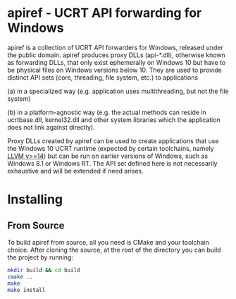 # apiref - UCRT API forwarding for Windows

apiref is a collection of UCRT API forwarders for Windows, released under the public domain. apiref produces proxy DLLs (api-*.dll), otherwise known as forwarding DLLs, that only exist ephemerally on Windows 10 but have to be physical files on Windows versions below 10. They are used to provide distinct API sets (core, threading, file system, etc.) to applications
    
(a) in a specialized way (e.g. application uses multithreading, but not the file system)

(b) in a platform-agnostic way (e.g. the actual methods can reside in ucrtbase.dll, kernel32.dll and other system libraries which the application does not link against directly).

Proxy DLLs created by apiref can be used to create applications that use the Windows 10 UCRT runtime (expected by certain toolchains, namely [LLVM v>=14](https://github.com/mstorsjo/llvm-mingw)) but can be run on earlier versions of Windows, such as Windows 8.1 or Windows RT.
The API set defined here is not necessarily exhaustive and will be extended if need arises.

# Installing
## From Source
To build apiref from source, all you need is CMake and your toolchain choice. After cloning the source, at the root of the directory you can build the project by running:

```bash
mkdir build && cd build
cmake ..
make
make install
```